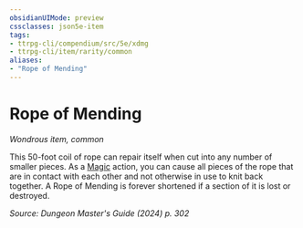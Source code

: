 ```yaml
---
obsidianUIMode: preview
cssclasses: json5e-item
tags:
- ttrpg-cli/compendium/src/5e/xdmg
- ttrpg-cli/item/rarity/common
aliases: 
- "Rope of Mending"
---
```

# Rope of Mending
*Wondrous item, common*  



This 50-foot coil of rope can repair itself when cut into any number of smaller pieces. As a [Magic](3-Mechanics/CLI/rules/actions.md#Magic) action, you can cause all pieces of the rope that are in contact with each other and not otherwise in use to knit back together. A Rope of Mending is forever shortened if a section of it is lost or destroyed.

*Source: Dungeon Master's Guide (2024) p. 302*